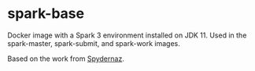 # spark-base

Docker image with a Spark 3 environment installed on JDK 11. Used in the
spark-master, spark-submit, and spark-work images.

Based on the work from [Spydernaz](https://github.com/Spydernaz/docker-spark-cluster).
